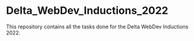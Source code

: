 # Delta_WebDev_Inductions_2022
This repository contains all the tasks done for the Delta WebDev Inductions 2022.
